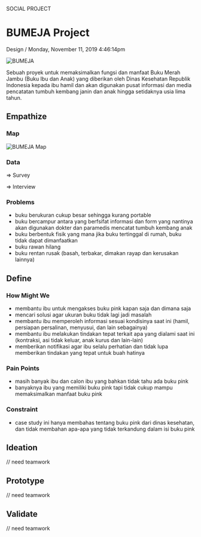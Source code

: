 <p class="type">SOCIAL PROJECT</p>

# BUMEJA Project

<p class="meta">Design  /  Monday, November 11, 2019 4:46:14pm</p>

![BUMEJA](https://farooq-agent.web.app/assets/images/works/large/bumeja.jpg)

Sebuah proyek untuk memaksimalkan fungsi dan manfaat Buku Merah Jambu (Buku Ibu dan Anak) yang diberikan oleh Dinas Kesehatan Republik Indonesia kepada ibu hamil dan akan digunakan pusat informasi dan media pencatatan tumbuh kembang janin dan anak hingga setidaknya usia lima tahun.

## Empathize

### Map

![BUMEJA Map](https://farooq-agent.web.app/assets/images/works/details/bumeja-conventional-map.jpg)

### Data

⇒ Survey

⇒ Interview

### Problems

- buku berukuran cukup besar sehingga kurang portable
- buku bercampur antara yang berfsifat informasi dan form yang nantinya akan digunakan dokter dan paramedis mencatat tumbuh kembang anak
- buku berbentuk fisik yang mana jika buku tertinggal di rumah, buku tidak dapat dimanfaatkan
- buku rawan hilang
- buku rentan rusak (basah, terbakar, dimakan rayap dan kerusakan lainnya)

## Define

### How Might We

- membantu ibu untuk mengakses buku pink kapan saja dan dimana saja
- mencari solusi agar ukuran buku tidak lagi jadi masalah
- membantu ibu memperoleh informasi sesuai kondisinya saat ini (hamil, persiapan persalinan, menyusui, dan lain sebagainya)
- membantu ibu melakukan tindakan tepat terkait apa yang dialami saat ini (kontraksi, asi tidak keluar, anak kurus dan lain-lain)
- memberikan notifikasi agar ibu selalu perhatian dan tidak lupa memberikan tindakan yang tepat untuk buah hatinya

### Pain Points

- masih banyak ibu dan calon ibu yang bahkan tidak tahu ada buku pink
- banyaknya ibu yang memiliki buku pink tapi tidak cukup mampu memaksimalkan manfaat buku pink

### Constraint

- case study ini hanya membahas tentang buku pink dari dinas kesehatan, dan tidak membahan apa-apa yang tidak terkandung dalam isi buku pink

## Ideation

// need teamwork

## Prototype

// need teamwork

## Validate

// need teamwork
